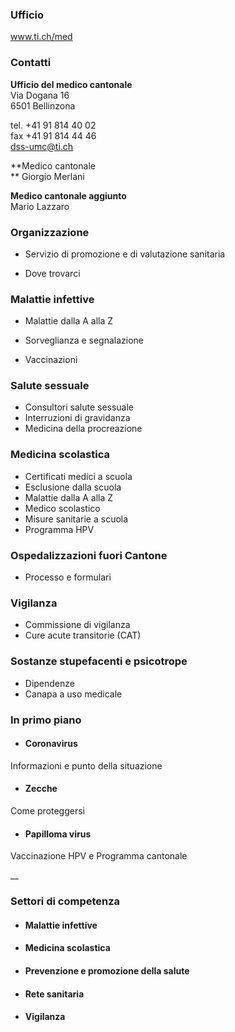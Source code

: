###  Ufficio

www.ti.ch/med

###  Contatti

**Ufficio del medico cantonale**  
Via Dogana 16  
6501 Bellinzona

tel. +41 91 814 40 02  
fax +41 91 814 44 46  
dss-umc@ti.ch

**Medico cantonale  
** Giorgio Merlani

**Medico cantonale aggiunto**  
Mario Lazzaro

###  Organizzazione

  * Servizio di promozione e di valutazione sanitaria

  * Dove trovarci

###  Malattie infettive

  * Malattie dalla A alla Z
  * Sorveglianza e segnalazione  

  * Vaccinazioni

###  Salute sessuale

  * Consultori salute sessuale
  * Interruzioni di gravidanza
  * Medicina della procreazione

###  Medicina scolastica

  * Certificati medici a scuola
  * Esclusione dalla scuola
  * Malattie dalla A alla Z
  * Medico scolastico
  * Misure sanitarie a scuola
  * Programma HPV

###  Ospedalizzazioni fuori Cantone

  * Processo e formulari

###  Vigilanza

  * Commissione di vigilanza
  * Cure acute transitorie (CAT)

###  Sostanze stupefacenti e psicotrope

  * Dipendenze
  * Canapa a uso medicale

###  In primo piano

  * #### Coronavirus

Informazioni e punto della situazione

  * #### Zecche

Come proteggersi

  * #### Papilloma virus

Vaccinazione HPV e Programma cantonale

__

###  Settori di competenza

  * #### Malattie infettive

  * #### Medicina scolastica

  * #### Prevenzione e promozione della salute

  * #### Rete sanitaria

  * #### Vigilanza

